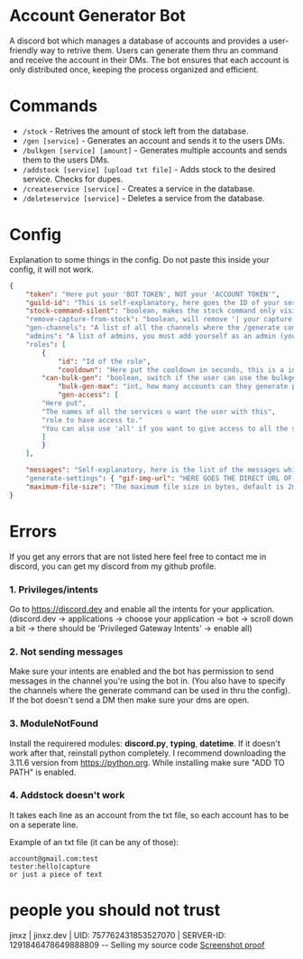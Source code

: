 # Account Generator Bot
A discord bot which manages a database of accounts and provides a user-friendly way to retrive them. Users can generate them thru an command and receive the account in their DMs. The bot ensures that each account is only distributed once, keeping the process organized and efficient.

# Commands
* `/stock` - Retrives the amount of stock left from the database.
* `/gen [service]` - Generates an account and sends it to the users DMs.
* `/bulkgen [service] [amount]` - Generates multiple accounts and sends them to the users DMs.
* `/addstock [service] [upload txt file]` - Adds stock to the desired service. Checks for dupes.
* `/createservice [service]` - Creates a service in the database.
* `/deleteservice [service]` - Deletes a service from the database.

# Config

Explanation to some things in the config.
Do not paste this inside your config, it will not work.
```json
{
    "token": "Here put your 'BOT TOKEN', NOT your 'ACCOUNT TOKEN'",
    "guild-id": "This is self-explanatory, here goes the ID of your server/guild", 
    "stock-command-silent": "boolean, makes the stock command only visible to the user who used the command."
    "remove-capture-from-stock": "boolean, will remove '| your capture here' if you have it in the stock"
    "gen-channels": "A list of all the channels where the /generate command can be used in."
    "admins": "A list of admins, you must add yourself as an admin (your discord user id) in order to use admin only commands."
    "roles": [
        {
            "id": "Id of the role",
            "cooldown": "Here put the cooldown in seconds, this is a integer.",
	    "can-bulk-gen": "boolean, switch if the user can use the bulkgen command or not. true - means they can.",
            "bulk-gen-max": "int, how many accounts can they generate per bulkgen.",
            "gen-access": [
		"Here put",
		"The names of all the services u want the user with this",
		"role to have access to."
		"You can also use 'all' if you want to give access to all the services"
	    ]
        }
    ],

    "messages": "Self-explanatory, here is the list of the messages which can be easily changed."
    "generate-settings": { "gif-img-url": "HERE GOES THE DIRECT URL OF A PICTURE/GIF THAT WILL BE SENT EVERYTIME SOMEONE GENERATES SOMETHING" },
    "maximum-file-size": "The maximum file size in bytes, default is 2mb"
}
```

# Errors

If you get any errors that are not listed here feel free to contact me in discord, you can get my discord from my github profile.

### 1. Privileges/intents
Go to https://discord.dev and enable all the intents for your application. (discord.dev -> applications -> choose your application -> bot -> scroll down a bit -> there should be 'Privileged Gateway Intents' -> enable all)

### 2. Not sending messages
Make sure your intents are enabled and the bot has permission to send messages in the channel you're using the bot in. (You also have to specify the channels where the generate command can be used in thru the config). If the bot doesn't send a DM then make sure your dms are open.

### 3. ModuleNotFound
Install the requirered modules: **discord.py**, **typing**, **datetime**. If it doesn't work after that, reinstall python completely. I recommend downloading the 3.11.6 version from https://python.org. While installing make sure "ADD TO PATH" is enabled.

### 4. Addstock doesn't work
It takes each line as an account from the txt file, so each account has to be on a seperate line.

Example of an txt file (it can be any of those):
```
account@gmail.com:test
tester:hello|capture
or just a piece of text
```

# people you should not trust

jinxz | jinxz.dev | UID: 757762431853527070 | SERVER-ID: 1291846478649888809 -- Selling my source code [Screenshot proof](https://i.imgur.com/RGaP1qX.png)

